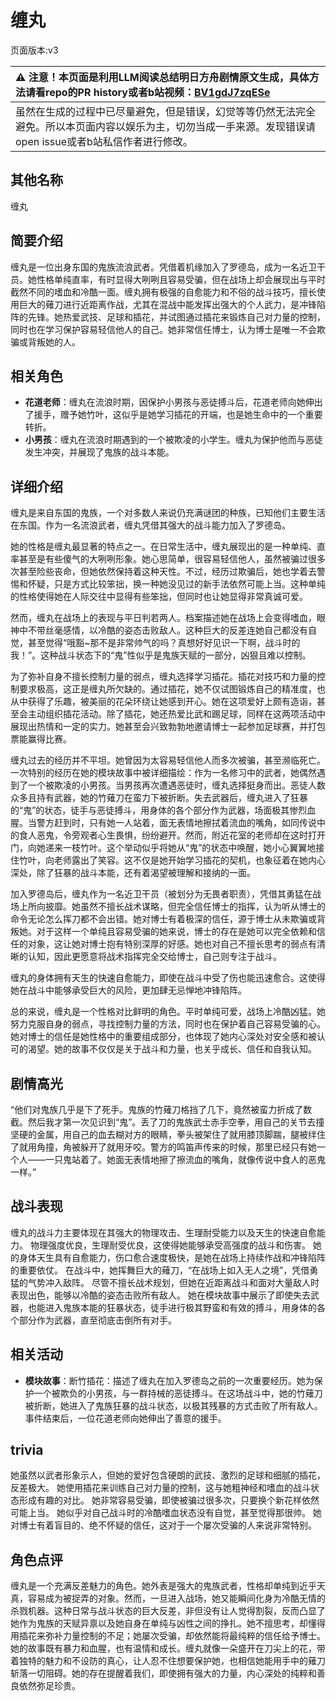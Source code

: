 # 缠丸
页面版本:v3
 

| :warning: 注意！本页面是利用LLM阅读总结明日方舟剧情原文生成，具体方法请看repo的PR history或者b站视频：[BV1gdJ7zqESe](https://www.bilibili.com/video/BV1gdJ7zqESe/)         |
|:----------------------------|
| 虽然在生成的过程中已尽量避免，但是错误，幻觉等等仍然无法完全避免。所以本页面内容以娱乐为主，切勿当成一手来源。发现错误请open issue或者b站私信作者进行修改。|



## 其他名称
缠丸
## 简要介绍
缠丸是一位出身东国的鬼族流浪武者。凭借着机缘加入了罗德岛，成为一名近卫干员。她性格单纯直率，有时显得大咧咧且容易受骗，但在战场上却会展现出与平时截然不同的嗜血和冷酷一面。缠丸拥有极强的自愈能力和不俗的战斗技巧，擅长使用巨大的薙刀进行近距离作战，尤其在混战中能发挥出强大的个人武力，是冲锋陷阵的先锋。她热爱武技、足球和插花，并试图通过插花来锻炼自己对力量的控制，同时也在学习保护容易轻信他人的自己。她非常信任博士，认为博士是唯一不会欺骗或背叛她的人。
## 相关角色
-   **花道老师**：缠丸在流浪时期，因保护小男孩与恶徒搏斗后，花道老师向她伸出了援手，赠予她竹叶，这似乎是她学习插花的开端，也是她生命中的一个重要转折。
-   **小男孩**：缠丸在流浪时期遇到的一个被欺凌的小学生。缠丸为保护他而与恶徒发生冲突，并展现了鬼族的战斗本能。
## 详细介绍
缠丸是来自东国的鬼族，一个对多数人来说仍充满谜团的种族，已知他们主要生活在东国。作为一名流浪武者，缠丸凭借其强大的战斗能力加入了罗德岛。

她的性格是缠丸最显著的特点之一。在日常生活中，缠丸展现出的是一种单纯、直率甚至是有些傻气的大咧咧形象。她心思简单，很容易轻信他人，虽然被骗过很多次甚至险些丧命，但她依然保持着这种天性。不过，经历过欺骗后，她也学着去警惕和怀疑，只是方式比较笨拙，换一种她没见过的新手法依然可能上当。这种单纯的性格使得她在人际交往中显得有些笨拙，但同时也让她显得非常真诚可爱。

然而，缠丸在战场上的表现与平日判若两人。档案描述她在战场上会变得嗜血，眼神中不带丝毫感情，以冷酷的姿态击败敌人。这种巨大的反差连她自己都没有自觉，甚至觉得“哦豁~那不是非常帅气的吗？真想好好见识一下啊，战斗时的我！”。这种战斗状态下的“鬼”性似乎是鬼族天赋的一部分，凶狠且难以控制。

为了弥补自身不擅长控制力量的弱点，缠丸选择学习插花。插花对技巧和力量的控制要求极高，这正是缠丸所欠缺的。通过插花，她不仅试图锻炼自己的精准度，也从中获得了乐趣，被美丽的花朵环绕让她感到开心。她在这项爱好上颇有造诣，甚至会主动组织插花活动。除了插花，她还热爱比武和踢足球，同样在这两项活动中展现出热情和一定的实力。她甚至会兴致勃勃地邀请博士一起参加足球赛，并打包票能赢得比赛。

缠丸过去的经历并不平坦。她曾因为太容易轻信他人而多次被骗，甚至濒临死亡。一次特别的经历在她的模块故事中被详细描绘：作为一名修习中的武者，她偶然遇到了一个被欺凌的小男孩。当男孩再次遭遇恶徒时，缠丸选择挺身而出。恶徒人数众多且持有武器，她的竹薙刀在蛮力下被折断。失去武器后，缠丸进入了狂暴的“鬼”的状态，徒手与恶徒搏斗，用身体的各个部分作为武器，场面极其惨烈血腥。当警方赶到时，只有她一人站着，面无表情地擦拭着流血的嘴角，如同传说中的食人恶鬼，令旁观者心生畏惧，纷纷避开。然而，附近花室的老师却在这时打开门，向她递来一枝竹叶。这个举动似乎将她从“鬼”的状态中唤醒，她小心翼翼地接住竹叶，向老师露出了笑容。这不仅是她开始学习插花的契机，也象征着在她内心深处，除了狂暴的战斗本能，还有着渴望被理解和接纳的一面。

加入罗德岛后，缠丸作为一名近卫干员（被划分为无畏者职责），凭借其勇猛在战场上所向披靡。她虽然不擅长战术谋略，但完全信任博士的指挥，认为听从博士的命令无论怎么挥刀都不会出错。她对博士有着极深的信任，源于博士从未欺骗或背叛她。对于这样一个单纯且容易受骗的她来说，博士的存在是她可以完全依赖和信任的对象，这让她对博士抱有特别深厚的好感。她也对自己不擅长思考的弱点有清晰的认知，因此更愿意将战术指挥完全交给博士，自己则专注于战斗。

缠丸的身体拥有天生的快速自愈能力，即使在战斗中受了伤也能迅速愈合。这使得她在战斗中能够承受巨大的风险，更加肆无忌惮地冲锋陷阵。

总的来说，缠丸是一个性格对比鲜明的角色。平时单纯可爱，战场上冷酷凶猛。她努力克服自身的弱点，寻找控制力量的方法，同时也在保护着自己容易受骗的心。她对博士的信任是她性格中的重要组成部分，也体现了她内心深处对安全感和被认可的渴望。她的故事不仅仅是关于战斗和力量，也关乎成长、信任和自我认知。
## 剧情高光
“他们对鬼族几乎是下了死手。鬼族的竹薙刀格挡了几下，竟然被蛮力折成了数截。然后我才第一次见识到“鬼”。丢了刀的鬼族武士赤手空拳，用自己的关节去撞坚硬的金属，用自己的血去糊对方的眼睛，拳头被架住了就用膝顶脚踹，腿被绊住了就用角撞，角被躲开了就用牙咬。警方的鸣笛声传来的时候，那里已经只有她一个人——一只鬼站着了。她面无表情地擦了擦流血的嘴角，就像传说中食人的恶鬼一样。”
## 战斗表现
缠丸的战斗力主要体现在其强大的物理攻击、生理耐受能力以及天生的快速自愈能力。
物理强度优良，生理耐受优良，这使得她能够承受高强度的战斗和伤害。
她的身体天生具有自愈能力，伤口愈合速度极快，是她在战场上持续作战和冲锋陷阵的重要依仗。
在战斗中，她挥舞巨大的薙刀，“在战场上如入无人之境”，凭借勇猛的气势冲入敌阵。
尽管不擅长战术规划，但她在近距离战斗和面对大量敌人时表现出色，能够以冷酷的姿态击败所有敌人。
她在模块故事中展示了即使失去武器，也能进入鬼族本能的狂暴状态，徒手进行极其野蛮和有效的搏斗，用身体的各个部分作为武器，直至彻底击倒所有对手。
## 相关活动
-   **模块故事**：断竹插花：描述了缠丸在加入罗德岛之前的一次重要经历。她为保护一个被欺负的小男孩，与一群持械的恶徒搏斗。在这场战斗中，她的竹薙刀被折断，她进入了鬼族狂暴的战斗状态，以极其残暴的方式击败了所有敌人。事件结束后，一位花道老师向她伸出了善意的援手。
## trivia
她虽然以武者形象示人，但她的爱好包含硬朗的武技、激烈的足球和细腻的插花，反差极大。
她使用插花来训练自己对力量的控制，这与她粗神经和嗜血的战斗状态形成有趣的对比。
她非常容易受骗，即使被骗过很多次，只要换个新花样依然可能上当。
她似乎对自己战斗时的冷酷嗜血状态没有自觉，甚至觉得那很帅。
她对博士有着盲目的、绝不怀疑的信任，这对于一个屡次受骗的人来说非常特别。
## 角色点评
缠丸是一个充满反差魅力的角色。她外表是强大的鬼族武者，性格却单纯到近乎天真，容易成为被捉弄的对象。然而，一旦进入战场，她又能瞬间化身为冷酷无情的杀戮机器。这种日常与战斗状态的巨大反差，非但没有让人觉得割裂，反而凸显了她作为鬼族的天赋异禀以及她自身在单纯与凶性之间的挣扎。她不擅思考，却懂得用插花来弥补力量控制的不足；她屡次受骗，却依然能将最纯粹的信任给予博士。她的故事既有暴力和血腥，也有温情和成长。缠丸就像一朵盛开在刀尖上的花，带着独特的魅力和不设防的真心，让人忍不住想要保护她，也相信她能用手中的薙刀斩落一切阻碍。她的存在提醒着我们，即使拥有强大的力量，内心深处的纯粹和善良依然弥足珍贵。